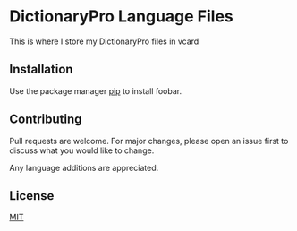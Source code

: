 # DictionaryPro Language Files

This is where I store my DictionaryPro files in vcard

## Installation

Use the package manager [pip](https://pip.pypa.io/en/stable/) to install foobar.


## Contributing

Pull requests are welcome. For major changes, please open an issue first
to discuss what you would like to change.

Any language additions are appreciated.

## License

[MIT](https://choosealicense.com/licenses/mit/)

